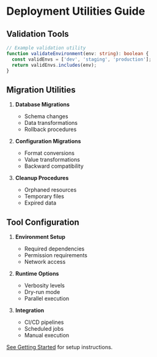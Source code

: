 # Deployment Utilities Guide

## Validation Tools

```typescript
// Example validation utility
function validateEnvironment(env: string): boolean {
  const validEnvs = ['dev', 'staging', 'production'];
  return validEnvs.includes(env);
}
```

## Migration Utilities

1. **Database Migrations**
   - Schema changes
   - Data transformations
   - Rollback procedures

2. **Configuration Migrations**
   - Format conversions
   - Value transformations
   - Backward compatibility

3. **Cleanup Procedures**
   - Orphaned resources
   - Temporary files
   - Expired data

## Tool Configuration

1. **Environment Setup**
   - Required dependencies
   - Permission requirements
   - Network access

2. **Runtime Options**
   - Verbosity levels
   - Dry-run mode
   - Parallel execution

3. **Integration**
   - CI/CD pipelines
   - Scheduled jobs
   - Manual execution

[See Getting Started](../guides/getting-started.md) for setup instructions.
